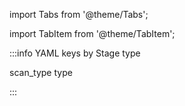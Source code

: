 import Tabs from '@theme/Tabs';

import TabItem from '@theme/TabItem';

:::info YAML keys by Stage type

<Tabs>
  <TabItem value="ci" label="CI">scan_type</TabItem>
  <TabItem value="security-tests" label="SecurityTest">type</TabItem>
</Tabs>

:::